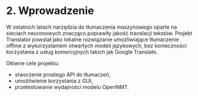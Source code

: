 # 2. Wprowadzenie

W ostatnich latach narzędzia do tłumaczenia maszynowego oparte na sieciach neuronowych znacząco poprawiły jakość translacji tekstów. Projekt Translator powstał jako lokalne rozwiązanie umożliwiające tłumaczenie offline z wykorzystaniem otwartych modeli językowych, bez konieczności korzystania z usług komercyjnych takich jak Google Translate.

Główne cele projektu:
- stworzenie prostego API do tłumaczeń,
- umożliwienie korzystania z GUI,
- przetestowanie wydajności modelu OpenNMT.